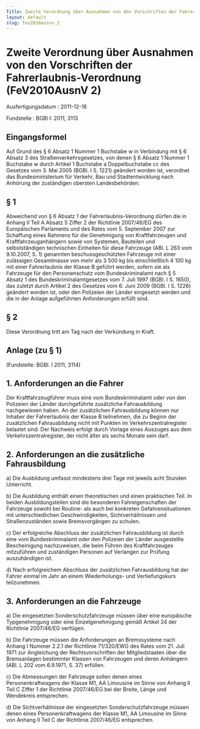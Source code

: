 ```yaml
---
Title: Zweite Verordnung über Ausnahmen von den Vorschriften der Fahrerlaubnis-Verordnung
layout: default
slug: fev2010ausnv_2
---
```


# Zweite Verordnung über Ausnahmen von den Vorschriften der Fahrerlaubnis-Verordnung (FeV2010AusnV 2)

Ausfertigungsdatum
:   2011-12-16

Fundstelle
:   BGBl I: 2011, 3113


## Eingangsformel

Auf Grund des § 6 Absatz 1 Nummer 1 Buchstabe w in Verbindung mit § 6
Absatz 3 des Straßenverkehrsgesetzes, von denen § 6 Absatz 1 Nummer 1
Buchstabe w durch Artikel 1 Buchstabe a Doppelbuchstabe cc des
Gesetzes vom 3. Mai 2005 (BGBl. I S. 1221) geändert worden ist,
verordnet das Bundesministerium für Verkehr, Bau und Stadtentwicklung
nach Anhörung der zuständigen obersten Landesbehörden:


## § 1

Abweichend von § 6 Absatz 1 der Fahrerlaubnis-Verordnung dürfen die in
Anhang II Teil A Absatz 5 Ziffer 2 der Richtlinie 2007/46/EG des
Europäischen Parlaments und des Rates vom 5. September 2007 zur
Schaffung eines Rahmens für die Genehmigung von Kraftfahrzeugen und
Kraftfahrzeuganhängern sowie von Systemen, Bauteilen und
selbstständigen technischen Einheiten für diese Fahrzeuge (ABl. L 263
vom 9.10.2007, S. 1) genannten beschussgeschützten Fahrzeuge mit einer
zulässigen Gesamtmasse von mehr als 3 500 kg bis einschließlich 4 100
kg mit einer Fahrerlaubnis der Klasse B geführt werden, sofern sie als
Fahrzeuge für den Personenschutz vom Bundeskriminalamt nach § 5 Absatz
1 des Bundeskriminalamtgesetzes vom 7. Juli 1997 (BGBl. I S. 1650),
das zuletzt durch Artikel 2 des Gesetzes vom 6. Juni 2009 (BGBl. I S.
1226) geändert worden ist, oder den Polizeien der Länder eingesetzt
werden und die in der Anlage aufgeführten Anforderungen erfüllt sind.


## § 2

Diese Verordnung tritt am Tag nach der Verkündung in Kraft.


## Anlage (zu § 1)

(Fundstelle: BGBl. I 2011, 3114)

## 1. Anforderungen an die Fahrer

Der Kraftfahrzeugführer muss eine vom Bundeskriminalamt oder von den
Polizeien der Länder durchgeführte zusätzliche Fahrausbildung
nachgewiesen haben. An der zusätzlichen Fahrausbildung können nur
Inhaber der Fahrerlaubnis der Klasse B teilnehmen, die zu Beginn der
zusätzlichen Fahrausbildung nicht mit Punkten im
Verkehrszentralregister belastet sind. Der Nachweis erfolgt durch
Vorlage eines Auszuges aus dem Verkehrszentralregister, der nicht
älter als sechs Monate sein darf.

## 2. Anforderungen an die zusätzliche Fahrausbildung


a)  Die Ausbildung umfasst mindestens drei Tage mit jeweils acht Stunden
    Unterricht.


b)  Die Ausbildung enthält einen theoretischen und einen praktischen Teil.
    In beiden Ausbildungsteilen sind die besonderen Fahreigenschaften der
    Fahrzeuge sowohl bei Routine- als auch bei konkreten
    Gefahrensituationen mit unterschiedlichen Geschwindigkeiten,
    Sichtverhältnissen und Straßenzuständen sowie Bremsvorgängen zu
    schulen.


c)  Der erfolgreiche Abschluss der zusätzlichen Fahrausbildung ist durch
    eine vom Bundeskriminalamt oder den Polizeien der Länder ausgestellte
    Bescheinigung nachzuweisen, die beim Führen des Kraftfahrzeuges
    mitzuführen und zuständigen Personen auf Verlangen zur Prüfung
    auszuhändigen ist.


d)  Nach erfolgreichem Abschluss der zusätzlichen Fahrausbildung hat der
    Fahrer einmal im Jahr an einem Wiederholungs- und Vertiefungskurs
    teilzunehmen.




## 3. Anforderungen an die Fahrzeuge


a)  Die eingesetzten Sonderschutzfahrzeuge müssen über eine europäische
    Typgenehmigung oder eine Einzelgenehmigung gemäß Artikel 24 der
    Richtlinie 2007/46/EG verfügen.


b)  Die Fahrzeuge müssen die Anforderungen an Bremssysteme nach Anhang I
    Nummer 2.2.1 der Richtlinie 71/320/EWG des Rates vom 21. Juli 1971 zur
    Angleichung der Rechtsvorschriften der Mitgliedstaaten über die
    Bremsanlagen bestimmter Klassen von Fahrzeugen und deren Anhängern
    (ABl. L 202 vom 6.9.1971, S. 37) erfüllen.


c)  Die Abmessungen der Fahrzeuge sollen denen eines Personenkraftwagens
    der Klasse M1, AA Limousine im Sinne von Anhang II Teil C Ziffer 1 der
    Richtlinie 2007/46/EG bei der Breite, Länge und Wendekreis
    entsprechen.


d)  Die Sichtverhältnisse der eingesetzten Sonderschutzfahrzeuge müssen
    denen eines Personenkraftwagens der Klasse M1, AA Limousine im Sinne
    von Anhang II Teil C der Richtlinie 2007/46/EG entsprechen.




